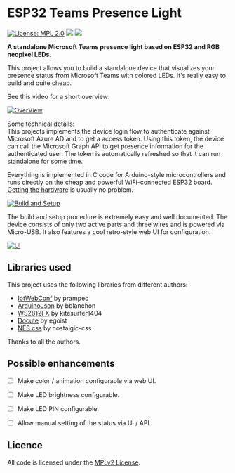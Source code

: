 # ESP32 Teams Presence Light

[![License: MPL 2.0](https://img.shields.io/badge/License-MPL%202.0-brightgreen.svg)](https://opensource.org/licenses/MPL-2.0)
![](https://github.com/jonny190/ESPTeamsPresence/workflows/BuildAndRelease/badge.svg)
![](https://img.shields.io/github/v/release/jonny190/ESPTeamsPresence)


**A standalone Microsoft Teams presence light based on ESP32 and RGB neopixel LEDs.**

This project allows you to build a standalone device that visualizes your presence status from Microsoft Teams with colored LEDs. It's really easy to build and quite cheap.

See this video for a short overview:  

[![OverView](https://img.youtube.com/vi/MHl5En8YuxQ/0.jpg)](https://www.youtube.com/watch?v=MHl5En8YuxQ)

Some technical details:  
This projects implements the device login flow to authenticate against Microsoft Azure AD and to get a access token. Using this token, the device can call the Microsoft Graph API to get presence information for the authenticated user. The token is automatically refreshed so that it can run standalone for some time.

Everything is implemented in C code for Arduino-style microcontrollers and runs directly on the cheap and powerful WiFi-connected ESP32 board. [Getting the hardware](https://toblum.github.io/ESPTeamsPresence/#/buy) is usually no problem.

[![Build and Setup](https://img.youtube.com/vi/DH3zN3nLk9w/0.jpg)](https://www.youtube.com/watch?v=DH3zN3nLk9w)

The build and setup procedure is extremely easy and well documented. The device consists of only two active parts and three wires and is powered via Micro-USB. It also features a cool retro-style web UI for configuration.

[![UI](https://img.youtube.com/vi/3qcatKaqbU4/0.jpg)](https://www.youtube.com/watch?v=3qcatKaqbU4)


## Libraries used
This project uses the following libraries from different authors:
- [IotWebConf](https://github.com/prampec/IotWebConf) by prampec
- [ArduinoJson](https://github.com/bblanchon/ArduinoJson) by bblanchon
- [WS2812FX](https://github.com/kitesurfer1404/WS2812FX) by kitesurfer1404
- [Docute](https://github.com/egoist/docute) by egoist
- [NES.css](https://github.com/nostalgic-css/NES.css/) by nostalgic-css

Thanks to all the authors.


## Possible enhancements
- [ ] Make color / animation configurable via web UI.
- [ ] Make LED brightness configurable.
- [ ] Make LED PIN configurable.
- [ ] Allow manual setting of the status via UI / API.


## Licence
All code is licensed under the [MPLv2 License](https://github.com/toblum/ESPTeamsPresence/blob/master/LICENSE).
